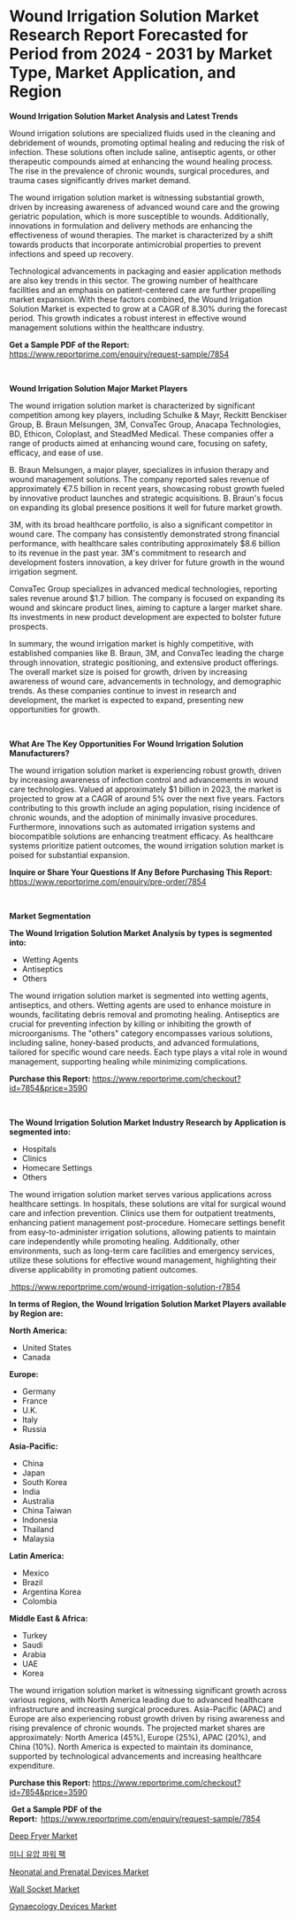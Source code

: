 <p><h1>Wound Irrigation Solution Market Research Report Forecasted for Period from 2024 -  2031 by Market Type, Market Application, and Region</h1></p><p><strong>Wound Irrigation Solution Market Analysis and Latest Trends</strong></p>
<p><p>Wound irrigation solutions are specialized fluids used in the cleaning and debridement of wounds, promoting optimal healing and reducing the risk of infection. These solutions often include saline, antiseptic agents, or other therapeutic compounds aimed at enhancing the wound healing process. The rise in the prevalence of chronic wounds, surgical procedures, and trauma cases significantly drives market demand.</p><p>The wound irrigation solution market is witnessing substantial growth, driven by increasing awareness of advanced wound care and the growing geriatric population, which is more susceptible to wounds. Additionally, innovations in formulation and delivery methods are enhancing the effectiveness of wound therapies. The market is characterized by a shift towards products that incorporate antimicrobial properties to prevent infections and speed up recovery.</p><p>Technological advancements in packaging and easier application methods are also key trends in this sector. The growing number of healthcare facilities and an emphasis on patient-centered care are further propelling market expansion. With these factors combined, the Wound Irrigation Solution Market is expected to grow at a CAGR of 8.30% during the forecast period. This growth indicates a robust interest in effective wound management solutions within the healthcare industry.</p></p>
<p><strong>Get a Sample PDF of the Report:&nbsp;</strong> <a href="https://www.reportprime.com/enquiry/request-sample/7854">https://www.reportprime.com/enquiry/request-sample/7854</a></p>
<p>&nbsp;</p>
<p><strong>Wound Irrigation Solution Major Market Players</strong></p>
<p><p>The wound irrigation solution market is characterized by significant competition among key players, including Schulke & Mayr, Reckitt Benckiser Group, B. Braun Melsungen, 3M, ConvaTec Group, Anacapa Technologies, BD, Ethicon, Coloplast, and SteadMed Medical. These companies offer a range of products aimed at enhancing wound care, focusing on safety, efficacy, and ease of use.</p><p>B. Braun Melsungen, a major player, specializes in infusion therapy and wound management solutions. The company reported sales revenue of approximately €7.5 billion in recent years, showcasing robust growth fueled by innovative product launches and strategic acquisitions. B. Braun's focus on expanding its global presence positions it well for future market growth.</p><p>3M, with its broad healthcare portfolio, is also a significant competitor in wound care. The company has consistently demonstrated strong financial performance, with healthcare sales contributing approximately $8.6 billion to its revenue in the past year. 3M's commitment to research and development fosters innovation, a key driver for future growth in the wound irrigation segment.</p><p>ConvaTec Group specializes in advanced medical technologies, reporting sales revenue around $1.7 billion. The company is focused on expanding its wound and skincare product lines, aiming to capture a larger market share. Its investments in new product development are expected to bolster future prospects.</p><p>In summary, the wound irrigation market is highly competitive, with established companies like B. Braun, 3M, and ConvaTec leading the charge through innovation, strategic positioning, and extensive product offerings. The overall market size is poised for growth, driven by increasing awareness of wound care, advancements in technology, and demographic trends. As these companies continue to invest in research and development, the market is expected to expand, presenting new opportunities for growth.</p></p>
<p>&nbsp;</p>
<p><strong>What Are The Key Opportunities For Wound Irrigation Solution Manufacturers?</strong></p>
<p><p>The wound irrigation solution market is experiencing robust growth, driven by increasing awareness of infection control and advancements in wound care technologies. Valued at approximately $1 billion in 2023, the market is projected to grow at a CAGR of around 5% over the next five years. Factors contributing to this growth include an aging population, rising incidence of chronic wounds, and the adoption of minimally invasive procedures. Furthermore, innovations such as automated irrigation systems and biocompatible solutions are enhancing treatment efficacy. As healthcare systems prioritize patient outcomes, the wound irrigation solution market is poised for substantial expansion.</p></p>
<p><strong>Inquire or Share Your Questions If Any Before Purchasing This Report:</strong> <a href="https://www.reportprime.com/enquiry/pre-order/7854">https://www.reportprime.com/enquiry/pre-order/7854</a></p>
<p>&nbsp;</p>
<p><strong>Market Segmentation</strong></p>
<p><strong>The Wound Irrigation Solution Market Analysis by types is segmented into:</strong></p>
<p><ul><li>Wetting Agents</li><li>Antiseptics</li><li>Others</li></ul></p>
<p><p>The wound irrigation solution market is segmented into wetting agents, antiseptics, and others. Wetting agents are used to enhance moisture in wounds, facilitating debris removal and promoting healing. Antiseptics are crucial for preventing infection by killing or inhibiting the growth of microorganisms. The "others" category encompasses various solutions, including saline, honey-based products, and advanced formulations, tailored for specific wound care needs. Each type plays a vital role in wound management, supporting healing while minimizing complications.</p></p>
<p><strong>Purchase this Report:&nbsp;</strong><a href="https://www.reportprime.com/checkout?id=7854&price=3590">https://www.reportprime.com/checkout?id=7854&price=3590</a></p>
<p>&nbsp;</p>
<p><strong>The Wound Irrigation Solution Market Industry Research by Application is segmented into:</strong></p>
<p><ul><li>Hospitals</li><li>Clinics</li><li>Homecare Settings</li><li>Others</li></ul></p>
<p><p>The wound irrigation solution market serves various applications across healthcare settings. In hospitals, these solutions are vital for surgical wound care and infection prevention. Clinics use them for outpatient treatments, enhancing patient management post-procedure. Homecare settings benefit from easy-to-administer irrigation solutions, allowing patients to maintain care independently while promoting healing. Additionally, other environments, such as long-term care facilities and emergency services, utilize these solutions for effective wound management, highlighting their diverse applicability in promoting patient outcomes.</p></p>
<p><a href="https://www.reportprime.com/wound-irrigation-solution-r7854">&nbsp;https://www.reportprime.com/wound-irrigation-solution-r7854</a></p>
<p><strong>In terms of Region, the Wound Irrigation Solution Market Players available by Region are:</strong></p>
<p>
    <p> <strong> North America: </strong>
        <ul>
            <li>United States</li>
            <li>Canada</li>
        </ul>
        </p> 
    <p> <strong> Europe: </strong>
        <ul>
            <li>Germany</li>
            <li>France</li>
            <li>U.K.</li>
            <li>Italy</li>
            <li>Russia</li>
        </ul>
        </p> 
    <p> <strong> Asia-Pacific: </strong>
        <ul>
            <li>China</li>
            <li>Japan</li>
            <li>South Korea</li>
            <li>India</li>
            <li>Australia</li>
            <li>China Taiwan</li>
            <li>Indonesia</li>
            <li>Thailand</li>
            <li>Malaysia</li>
        </ul>
        </p> 
    <p> <strong> Latin America: </strong>
        <ul>
            <li>Mexico</li>
            <li>Brazil</li>
            <li>Argentina Korea</li>
            <li>Colombia</li>
        </ul>
        </p> 
    <p> <strong> Middle East & Africa: </strong>
        <ul>
            <li>Turkey</li>
            <li>Saudi</li>
            <li>Arabia</li>
            <li>UAE</li>
            <li>Korea</li>
        </ul>
    </p>
    </p>
<p><p>The wound irrigation solution market is witnessing significant growth across various regions, with North America leading due to advanced healthcare infrastructure and increasing surgical procedures. Asia-Pacific (APAC) and Europe are also experiencing robust growth driven by rising awareness and rising prevalence of chronic wounds. The projected market shares are approximately: North America (45%), Europe (25%), APAC (20%), and China (10%). North America is expected to maintain its dominance, supported by technological advancements and increasing healthcare expenditure.</p></p>
<p><strong>Purchase this Report: </strong><a href="https://www.reportprime.com/checkout?id=7854&price=3590">https://www.reportprime.com/checkout?id=7854&price=3590</a></p>
<p>&nbsp;<strong>Get a Sample PDF of the Report:&nbsp;&nbsp;</strong><a href="https://www.reportprime.com/enquiry/request-sample/7854">https://www.reportprime.com/enquiry/request-sample/7854</a></p>
<p><strong></strong></p>
<p><p><a href="https://medium.com/@thaddeulentine3434/deep-fryer-market-size-growth-and-industry-analysis-by-market-segmentation-and-regional-insights-f6e20de593c9">Deep Fryer Market</a></p><p><a href="https://medium.com/@addiehirthe50/%EB%AF%B8%EB%8B%88-%EC%9C%A0%EC%95%95-%ED%8C%8C%EC%9B%8C-%ED%8C%A9-%EC%8B%9C%EC%9E%A5-%EA%B7%9C%EB%AA%A8-%EB%B0%8F-%EC%A0%90%EC%9C%A0%EC%9C%A8-%EB%B6%84%EC%84%9D-%EC%84%B1%EC%9E%A5-%EB%8F%99%ED%96%A5-%EB%B0%8F-%EC%A0%84%EB%A7%9D-2024-2031-c243cc299630">미니 유압 파워 팩</a></p><p><a href="https://github.com/gdfhhhj/Market-Research-Report-List-6/blob/main/neonatal-and-prenatal-devices-market.md">Neonatal and Prenatal Devices Market</a></p><p><a href="https://medium.com/@thaddeulentine3434/wall-socket-market-size-growth-trends-statistics-forecasts-2024-2031-5e8ca27f23e5">Wall Socket Market</a></p><p><a href="https://issuu.com/reportprime-2/docs/gynaecology-devices-market-size-203_af2c4b032082db">Gynaecology Devices Market</a></p></p>